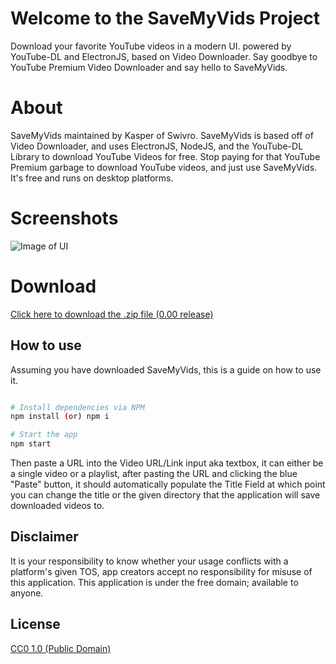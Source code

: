 # Welcome to the SaveMyVids Project
Download your favorite YouTube videos in a modern UI. powered by YouTube-DL and ElectronJS, based on Video Downloader. Say goodbye to YouTube Premium Video Downloader and say hello to SaveMyVids.

# About
SaveMyVids maintained by Kasper of Swivro. SaveMyVids is based off of Video Downloader, and uses ElectronJS, NodeJS, and the YouTube-DL Library to download YouTube Videos for free. Stop paying for that YouTube Premium garbage to download YouTube videos, and just use SaveMyVids. It's free and runs on desktop platforms.

# Screenshots
![Image of UI](https://i.imgur.com/jS6mPyw.png)

# Download
[Click here to download the .zip file (0.00 release)](https://github.com/kasperireland/savemyvids/archive/refs/tags/0.00.zip)

## How to use
Assuming you have downloaded SaveMyVids, this is a guide on how to use it.

```bash

# Install dependencies via NPM
npm install (or) npm i

# Start the app
npm start
```

Then paste a URL into the Video URL/Link input aka textbox, it can either be a single video or a playlist, after pasting the URL and clicking the blue "Paste" button, it should automatically populate the Title Field at which point you can change the title or the given directory that the application will save downloaded videos to.

## Disclaimer

It is your responsibility to know whether your usage conflicts with a platform's given TOS, app creators accept no responsibility for misuse of this application. This application is under the free domain; available to anyone.

## License

[CC0 1.0 (Public Domain)](LICENSE.md)

